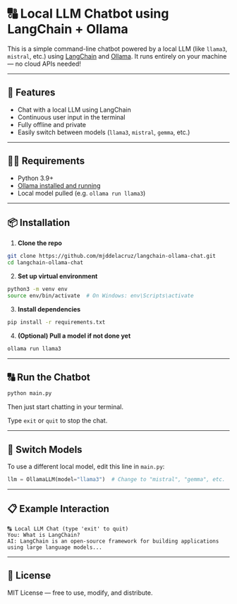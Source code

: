 # 🔠 Local LLM Chatbot using LangChain + Ollama

This is a simple command-line chatbot powered by a local LLM (like `llama3`, `mistral`, etc.) using [LangChain](https://www.langchain.com/) and [Ollama](https://ollama.com/). It runs entirely on your machine — no cloud APIs needed!

---

## 🚀 Features

- Chat with a local LLM using LangChain
- Continuous user input in the terminal
- Fully offline and private
- Easily switch between models (`llama3`, `mistral`, `gemma`, etc.)

---

## 👩‍💻 Requirements

- Python 3.9+
- [Ollama installed and running](https://ollama.com/)
- Local model pulled (e.g. `ollama run llama3`)

---

## 📦 Installation

1. **Clone the repo**
```bash
git clone https://github.com/mjddelacruz/langchain-ollama-chat.git
cd langchain-ollama-chat
```

2. **Set up virtual environment**
```bash
python3 -m venv env
source env/bin/activate  # On Windows: env\Scripts\activate
```

3. **Install dependencies**
```bash
pip install -r requirements.txt
```

4. **(Optional) Pull a model if not done yet**
```bash
ollama run llama3
```

---

## 🔠 Run the Chatbot

```bash
python main.py
```

Then just start chatting in your terminal.

Type `exit` or `quit` to stop the chat.

---

## 🔀 Switch Models

To use a different local model, edit this line in `main.py`:
```python
llm = OllamaLLM(model="llama3")  # Change to "mistral", "gemma", etc.
```

---

## 📋 Example Interaction

```
🔠 Local LLM Chat (type 'exit' to quit)
You: What is LangChain?
AI: LangChain is an open-source framework for building applications using large language models...
```

---

## 📄 License

MIT License — free to use, modify, and distribute.

